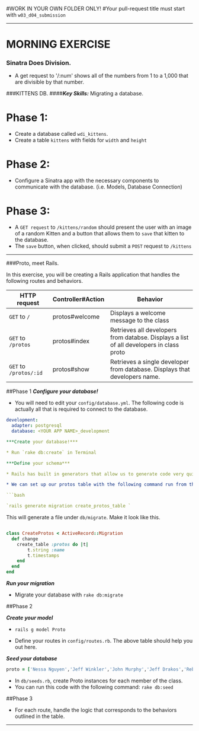 #WORK IN YOUR OWN FOLDER ONLY!
#Your pull-request title must start with `w03_d04_submission`

---
# MORNING EXERCISE
### Sinatra Does Division. 

* A get request to '/:num' shows all of the numbers from 1 to a 1,000 that are divisible by that number.  


###KITTENS DB.
####***Key Skills:*** Migrating a database.  

# Phase 1: 
* Create a database called `wdi_kittens`. 
* Create a table `kittens` with fields for `width` and `height`

# Phase 2: 
* Configure a Sinatra app with the necessary components to communicate with the database.  (i.e. Models, Database Connection)

# Phase 3: 
* A `GET request` to `/kittens/random` should present the user with an image of a random Kitten and a button that allows them to `save` that kitten to the database.  
* The `save` button, when clicked, should submit a `POST` request to `/kittens` 	

---


###Proto, meet Rails.  

In this exercise, you will be creating a Rails application that handles the following routes and behaviors.  


|HTTP request|Controller#Action| Behavior |
|-----|-----|-----|
|`GET` to `/`|protos#welcome | Displays a welcome message to the class |
|`GET` to `/protos`|protos#index | Retrieves all developers from databse.  Displays a list of all developers in class proto |
|`GET` to `/protos/:id`|protos#show| Retrieves a single developer from database.  Displays that developers name. |

##Phase 1
***Configure your database!*** 

* You will need to edit your `config/database.yml`.  The following code is actually all that is required to connect to the database.
```yml
development:
  adapter: postgresql
  database: <YOUR APP NAME>_development

***Create your database!*** 

* Run `rake db:create` in Terminal

***Define your schema***

* Rails has built in generators that allow us to generate code very quickly.  Of use to use for the purpose of defining our schema is Rails' ability to generate migrations. 

* We can set up our protos table with the following command run from the terminal: 

```bash

`rails generate migration create_protos_table `

```

This will generate a file under `db/migrate`.  Make it look like this.

```ruby 

class CreateProtos < ActiveRecord::Migration
  def change
    create_table :protos do |t|
    	t.string :name
    	t.timestamps
    end
  end
end

```
***Run your migration***

* Migrate your database with `rake db:migrate`



##Phase 2

***Create your model***	
* `rails g model Proto`


* Define your routes in `config/routes.rb`.  The above table should help you out here.

***Seed your database***
```ruby
proto = ['Nessa Nguyen','Jeff Winkler','John Murphy','Jeff Drakos','Rebecca Strong','Gardner Lonsberry' ,'Jonathan Gean','Nathaniel Tuvera','Tim Hannes','Aziz Hasanov','Chris Heuberger','Dmitry Shamis' ,'Corey Leveen','Paul Hiam','Steven Doran','Ben Karl','Kristen Tonga','Wake Lankard','Carlos Pichardo' ,'Paul Gasberra','Andrea Trapp','Heidi Williams-Foy']
```

* In `db/seeds.rb`, create Proto instances for each member of the class.  
* You can run this code with the following command: `rake db:seed`

##Phase 3
* For each route, handle the logic that corresponds to the behaviors outlined in the table.  


___









